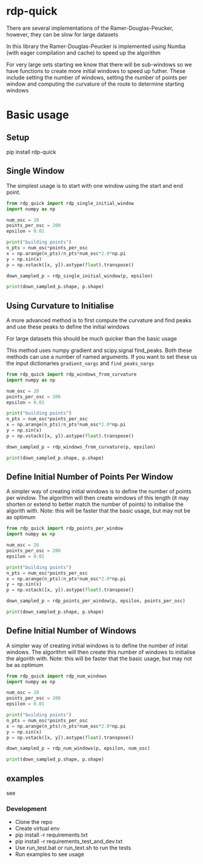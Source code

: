 # rdp-quick

There are several implementations of the Ramer-Douglas-Peucker, however, they can be slow
for large datasets

In this library the Ramer-Douglas-Peucker is implemented using Numba (with eager compilation and cache) to speed up the algorithm

For very large sets starting we know that there will be sub-windows so we have functions to create more initial windows to speed up futher.
These include setting the number of windows, setting the number of points per window and computing the curvature of the route to determine starting windows

# Basic usage
## Setup
pip install rdp-quick

## Single Window

The simplest usage is to start with one window using the start and end point.

```python
from rdp_quick import rdp_single_initial_window
import numpy as np

num_osc = 20
points_per_osc = 200
epsilon = 0.01

print("building points")
n_pts = num_osc*points_per_osc
x = np.arange(n_pts)/n_pts*num_osc*2.0*np.pi
y = np.sin(x)
p = np.vstack([x, y]).astype(float).transpose()

down_sampled_p = rdp_single_initial_window(p, epsilon)

print(down_sampled_p.shape, p.shape)
```

## Using Curvature to Initialise
A more advanced method is to first compute the curvature and find peaks and use these peaks to define the initial windows

For large datasets this should be much quicker than the basic usage

This method uses numpy gradient and scipy.signal find_peaks. Both these methods can use a number of named arguments.  If you want to set these us the input dictionaries ```gradient_nargs``` and ```find_peaks_nargs``` 
```python
from rdp_quick import rdp_windows_from_curvature
import numpy as np

num_osc = 20
points_per_osc = 200
epsilon = 0.01

print("building points")
n_pts = num_osc*points_per_osc
x = np.arange(n_pts)/n_pts*num_osc*2.0*np.pi
y = np.sin(x)
p = np.vstack([x, y]).astype(float).transpose()

down_sampled_p = rdp_windows_from_curvature(p, epsilon)

print(down_sampled_p.shape, p.shape)
```

## Define Initial Number of Points Per Window
A simpler way of creating initial windows is to define the number of points per window.  The algorithm will then create 
windows of this length (it may shorten or extend to better match the number of points) to initialise the algorith with.
Note: this will be faster that the basic usage, but may not be as optimum

```python
from rdp_quick import rdp_points_per_window
import numpy as np

num_osc = 20
points_per_osc = 200
epsilon = 0.01

print("building points")
n_pts = num_osc*points_per_osc
x = np.arange(n_pts)/n_pts*num_osc*2.0*np.pi
y = np.sin(x)
p = np.vstack([x, y]).astype(float).transpose()

down_sampled_p = rdp_points_per_window(p, epsilon, points_per_osc)

print(down_sampled_p.shape, p.shape)
```

## Define Initial Number of Windows
A simpler way of creating initial windows is to define the number of inital windows.  The algorithm will then create 
this number of windows to initialise the algorith with.
Note: this will be faster that the basic usage, but may not be as optimum

```python
from rdp_quick import rdp_num_windows
import numpy as np

num_osc = 20
points_per_osc = 200
epsilon = 0.01

print("building points")
n_pts = num_osc*points_per_osc
x = np.arange(n_pts)/n_pts*num_osc*2.0*np.pi
y = np.sin(x)
p = np.vstack([x, y]).astype(float).transpose()

down_sampled_p = rdp_num_windows(p, epsilon, num_osc)

print(down_sampled_p.shape, p.shape)
```


## examples
see 

### Development
- Clone the repo
- Create virtual env
- pip install -r requirements.txt
- pip install -r requirements_test_and_dev.txt
- Use run_test.bat or run_text.sh to run the tests
- Run examples to see usage



